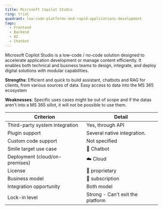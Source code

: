 ```yaml
---
title: Microsoft Copilot Studio
ring: trial
quadrant: low-code-platforms-and-rapid-applications-development
tags:
  - Frontend
  - Backend
  - AI
  - Chatbot
---
```


Microsoft Copilot Studio is a low-code / no-code solution designed to accelerate application development or manage content efficiently. It enables both technical and business teams to design, integrate, and deploy digital solutions with modular capabilities.

**Strengths**: Efficient and quick to build assistant, chatbots and RAG for clients, from various sources of data. Easy access to data into the MS 365 ecosystem

**Weaknesses**: Specific uses cases might be out of scope and if the datas aren't into a MS 365 sillot, it will not be possible to use them.

| Criterion | Detail |
|----------|--------|
| Third-party system integration | Yes, through API |
| Plugin support | Several native integration. |
| Custom code support | Not specified |
| Smile target use case | 💬 Chatbot |
| Deployment (cloud/on-premises) | ☁️ Cloud |
| License | 🔐 proprietary |
| Business model | 🔁 subscription |
| Integration opportunity | Both model |
| Lock-in level | Strong - Can't exit the platform |
